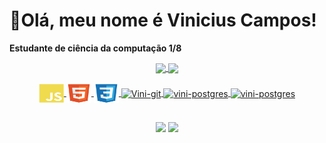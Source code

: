 # 🚀Olá, meu nome é Vinicius Campos!

<strong> Estudante de ciência da computação 1/8 </strong>

<div align="center">
  <a href="https://github.com/nicius2">
  <img height=150em align="center" src="https://github-readme-stats.vercel.app/api?username=nicius2&show_icons=true&theme=dark" />
  <img height=150em align="center" src="https://github-readme-stats.vercel.app/api/top-langs?username=nicius2&layout=compact&langs_count-16&theme=dark" />
</div>

<div align="center" style="display: inline_block"><br>
  
  <img align="center" alt="Vini-JS" height="30" width="40" src="https://raw.githubusercontent.com/devicons/devicon/master/icons/javascript/javascript-plain.svg">
  <img align="center" alt="Vini-HTML" height="30" width="40" src="https://raw.githubusercontent.com/devicons/devicon/master/icons/html5/html5-original.svg">
  <img align="center" alt="Vini-CSS" height="30" width="40" src="https://raw.githubusercontent.com/devicons/devicon/master/icons/css3/css3-original.svg">
  <img align="center" alt="Vini-git" height="30" width="40" src="https://cdn.jsdelivr.net/gh/devicons/devicon/icons/git/git-original.svg" />
  <img align="center" alt="vini-postgres" height="30" width="40" src="https://cdn.jsdelivr.net/gh/devicons/devicon/icons/postgresql/postgresql-original.svg" />
  <img align="center" alt="vini-postgres" height="30" width="40" src="https://cdn.jsdelivr.net/gh/devicons/devicon/icons/java/java-original.svg"/>
  

</div>
  <br>
  
  <div align="center"> 
 
  <a href = "mailto:camposvini025@gmail.com"><img src="https://img.shields.io/badge/-Gmail-%23333?style=for-the-badge&logo=gmail&logoColor=white" target="_blank"></a>
  <a href="https://www.linkedin.com/in/vin%C3%ADcius-campos-b08978236/" target="_blank"><img src="https://img.shields.io/badge/-LinkedIn-%230077B5?style=for-the-badge&logo=linkedin&logoColor=white" target="_blank"></a>    
  </div>
  <br>   

